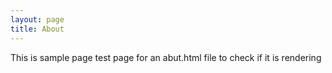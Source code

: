 ```yaml
---
layout: page
title: About
---
```


<p> This is sample page test page for an abut.html file to check if it is rendering </p>
